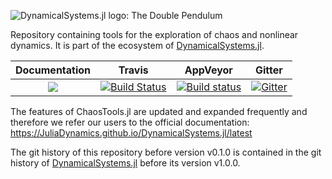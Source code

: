 ![DynamicalSystems.jl logo: The Double Pendulum](https://i.imgur.com/nFQFdB0.gif)

Repository containing tools for the exploration of chaos and nonlinear dynamics. It
is part of the ecosystem of [DynamicalSystems.jl](https://juliadynamics.github.io/DynamicalSystems.jl/latest/).

| **Documentation**   |  **Travis**     | **AppVeyor** | Gitter |
|:--------:|:-------------------:|:-----:|:-----:|
|[![](https://img.shields.io/badge/docs-latest-blue.svg)](https://JuliaDynamics.github.io/DynamicalSystems.jl/latest) | [![Build Status](https://travis-ci.org/JuliaDynamics/ChaosTools.jl.svg?branch=master)](https://travis-ci.org/JuliaDynamics/ChaosTools.jl) | [![Build status](https://ci.appveyor.com/api/projects/status/2580vdjw2t8ui1wg?svg=true)](https://ci.appveyor.com/project/JuliaDynamics/chaostools-jl) | [![Gitter](https://img.shields.io/gitter/room/nwjs/nw.js.svg)](https://gitter.im/JuliaDynamics/Lobby)

The features of ChaosTools.jl are updated and expanded frequently and therefore we
refer our users to the official documentation: https://JuliaDynamics.github.io/DynamicalSystems.jl/latest


The git history of this repository before version v0.1.0 is contained in the git history of
[DynamicalSystems.jl](https://github.com/JuliaDynamics/DynamicalSystems.jl) before
its version v1.0.0.
